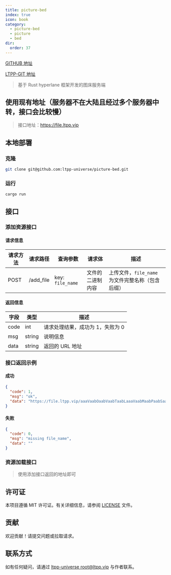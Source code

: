 ```yaml
---
title: picture-bed
index: true
icon: book
category:
  - picture-bed
  - picture
  - bed
dir:
  order: 37
---
```


[GITHUB 地址](https://github.com/ltpp-universe/picture-bed)

[LTPP-GIT 地址](https://jihulab.com/ltpp-universe/picture-bed)

<Share colorful />
<Catalog />

> 基于 Rust hyperlane 框架开发的图床服务端

## 使用现有地址（服务器不在大陆且经过多个服务器中转，接口会比较慢）

> 接口地址：https://file.ltpp.vip

## 本地部署

### 克隆

```sh
git clone git@github.com:ltpp-universe/picture-bed.git
```

### 运行

```sh
cargo run
```

## 接口

### 添加资源接口

#### 请求信息

| 请求方法 | 请求路径  | 查询参数         | 请求体           | 描述                                             |
| -------- | --------- | ---------------- | ---------------- | ------------------------------------------------ |
| POST     | /add_file | key: `file_name` | 文件的二进制内容 | 上传文件，`file_name` 为文件完整名称（包含后缀） |

#### 返回信息

| 字段 | 类型   | 描述                             |
| ---- | ------ | -------------------------------- |
| code | int    | 请求处理结果，成功为 1，失败为 0 |
| msg  | string | 说明信息                         |
| data | string | 返回的 URL 地址                  |

### 接口返回示例

#### 成功

```json
{
  "code": 1,
  "msg": "ok",
  "data": "https://file.ltpp.vip/aaaVaabOaabVaabTaabLaaaVaabMaabPaabSaabLaaaVaaaYaaaWaaaYaaa1aaaVaaaWaaaYaaaVaaaWaaa1aaaVaaa5aabMaabKaaaYaabIaabIaabIaaa3aaaYaaaWaaaWaaaYaaa2aabLaabJaaaXaaa4aabHaaa5aaa5aabLaabHaaa3aabJaaa4aabMaabIaaa4aaaZaaa3aaaWaaa4aabKaabKaabLaabIaabHaaa4aaaXaaaZaabKaaaZaaa2aaaWaaa0aaaWaabLaaa3aaaZaabMaaa5aabHaabKaaaYaaa4aaaWaaaZaabJaaa5aaaXaaa0aabJaaa0aaaX.png"
}
```

#### 失败

```json
{
  "code": 0,
  "msg": "missing file_name",
  "data": ""
}
```

### 资源加载接口

> 使用添加接口返回的地址即可

## 许可证

本项目遵循 MIT 许可证。有关详细信息，请参阅 [LICENSE](LICENSE) 文件。

## 贡献

欢迎贡献！请提交问题或拉取请求。

## 联系方式

如有任何疑问，请通过 [ltpp-universe <root@ltpp.vip>](mailto:root@ltpp.vip) 与作者联系。

<Bottom />
